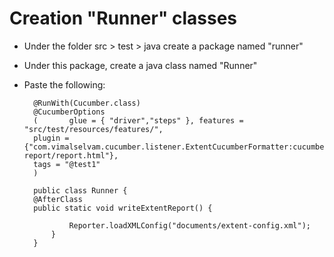 Creation  "Runner" classes
=


- Under the folder src > test > java  create a package named "runner"
- Under this package, create a java class named "Runner"
- Paste the following:

        
        @RunWith(Cucumber.class)
        @CucumberOptions
        (       glue = { "driver","steps" }, features = "src/test/resources/features/",
        plugin = {"com.vimalselvam.cucumber.listener.ExtentCucumberFormatter:cucumber-report/report.html"},
        tags = "@test1"
        )
        
        public class Runner {
        @AfterClass
        public static void writeExtentReport() {
        
                Reporter.loadXMLConfig("documents/extent-config.xml");
            }
        }   








